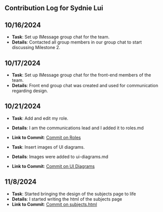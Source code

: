 ## Contribution Log for Sydnie Lui

## 10/16/2024
 - **Task**: Set up IMessage group chat for the team.
 - **Details**: Contacted all group members in our group chat to start discussing Milestone 2.

## 10/17/2024
 - **Task**: Set up IMessage group chat for the front-end members of the team.
 - **Details**: Front end group chat was created and used for communication regarding design.

## 10/21/2024
 - **Task**: Add and edit my role.
 - **Details**: I am the communications lead and I added it to roles.md
 - **Link to Commit**: [Commit on Roles](https://github.com/Madi3456/Group-15/blob/main/team/roles.md)

 - **Task**: Insert images of UI diagrams.
 - **Details**: Images were added to ui-diagrams.md
 - **Link to Commit**: [Commit on UI Diagrams](https://github.com/Madi3456/Group-15/blob/main/team/ui-diagrams.md)

## 11/8/2024
 - **Task**: Started bringing the design of the subjects page to life
 - **Details**: I started writing the html of the subjects page
 - **Link to Commit**: [Commit on subjects.html](project/pages/subjects.html)
